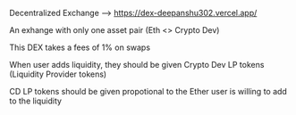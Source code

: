 Decentralized Exchange --> https://dex-deepanshu302.vercel.app/ </br>

An exhange with only one asset pair (Eth <> Crypto Dev) </br>

This DEX takes a fees of 1% on swaps </br>

When user adds liquidity, they should be given Crypto Dev LP tokens (Liquidity Provider tokens) </br>

CD LP tokens should be given propotional to the Ether user is willing to add to the liquidity </br>
